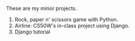 These are my minor projects.

1. Rock, paper n' scissors game with Python.
2. Airline: CS50W's in-class project using Django.
3. Django tutorial
